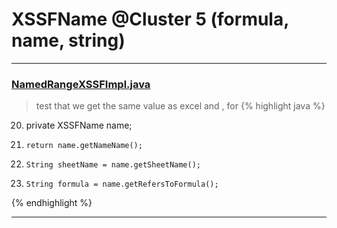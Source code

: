 # XSSFName @Cluster 5 (formula, name, string)

***

### [NamedRangeXSSFImpl.java](https://searchcode.com/codesearch/view/72854588/)
> test that we get the same value as excel and , for 
{% highlight java %}
20. private XSSFName name;
28.     return name.getNameName();
32.     String sheetName = name.getSheetName();
33.     String formula = name.getRefersToFormula();
{% endhighlight %}

***

